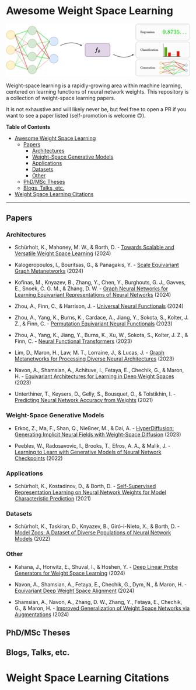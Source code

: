# Awesome Weight Space Learning

![weight-space learning](figures/wsl.drawio.png)

Weight-space learning is a rapidly-growing area within machine learning, centered on learning functions of neural network weights. This repository is a collection of weight-space learning papers. 

It is not exhaustive and will likely never be, but feel free to open a PR if you want to see a paper listed (self-promotion is welcome 🙃). 



**Table of Contents**
- [Awesome Weight Space Learning](#awesome-weight-space-learning)
  - [Papers](#papers)
    - [Architectures](#architectures)
    - [Weight-Space Generative Models](#weight-space-generative-models)
    - [Applications](#applications)
    - [Datasets](#datasets)
    - [Other](#other)
  - [PhD/MSc Theses](#phdmsc-theses)
  - [Blogs, Talks, etc.](#blogs-talks-etc)
- [Weight Space Learning Citations](#weight-space-learning-citations)

---

## Papers

### Architectures 

* Schürholt, K., Mahoney, M. W., & Borth, D. - [Towards Scalable and Versatile Weight Space Learning](http://arxiv.org/abs/2406.09997) (2024)

* Kalogeropoulos, I., Bouritsas, G., & Panagakis, Y. - [Scale Equivariant Graph Metanetworks](http://arxiv.org/abs/2406.10685) (2024)

* Kofinas, M., Knyazev, B., Zhang, Y., Chen, Y., Burghouts, G. J., Gavves, E., Snoek, C. G. M., & Zhang, D. W. - [Graph Neural Networks for Learning Equivariant Representations of Neural Networks](https://doi.org/10.48550/arXiv.2403.12143) (2024)

* Zhou, A., Finn, C., & Harrison, J. - [Universal Neural Functionals](https://doi.org/10.48550/arXiv.2402.05232) (2024)

* Zhou, A., Yang, K., Burns, K., Cardace, A., Jiang, Y., Sokota, S., Kolter, J. Z., & Finn, C. - [Permutation Equivariant Neural Functionals](https://doi.org/10.48550/arXiv.2302.14040) (2023)

* Zhou, A., Yang, K., Jiang, Y., Burns, K., Xu, W., Sokota, S., Kolter, J. Z., & Finn, C. - [Neural Functional Transformers](https://papers.nips.cc/paper_files/paper/2023/hash/6e2290d3b6168f9747f38786e40c21f2-Abstract-Conference.html) (2023)

* Lim, D., Maron, H., Law, M. T., Lorraine, J., & Lucas, J. - [Graph Metanetworks for Processing Diverse Neural Architectures](https://doi.org/10.48550/arXiv.2312.04501) (2023)

* Navon, A., Shamsian, A., Achituve, I., Fetaya, E., Chechik, G., & Maron, H. - [Equivariant Architectures for Learning in Deep Weight Spaces](https://doi.org/10.48550/arXiv.2301.12780) (2023)

* Unterthiner, T., Keysers, D., Gelly, S., Bousquet, O., & Tolstikhin, I. - [Predicting Neural Network Accuracy from Weights](https://doi.org/10.48550/arXiv.2002.11448) (2021)

### Weight-Space Generative Models

* Erkoç, Z., Ma, F., Shan, Q., Nießner, M., & Dai, A. - [HyperDiffusion: Generating Implicit Neural Fields with Weight-Space Diffusion](https://openaccess.thecvf.com/content/ICCV2023/html/Erkoc_HyperDiffusion_Generating_Implicit_Neural_Fields_with_Weight-Space_Diffusion_ICCV_2023_paper.html) (2023)

* Peebles, W., Radosavovic, I., Brooks, T., Efros, A. A., & Malik, J. - [Learning to Learn with Generative Models of Neural Network Checkpoints](https://doi.org/10.48550/arXiv.2209.12892) (2022)

### Applications

* Schürholt, K., Kostadinov, D., & Borth, D. - [Self-Supervised Representation Learning on Neural Network Weights for Model Characteristic Prediction](https://proceedings.neurips.cc/paper_files/paper/2021/hash/89562dccfeb1d0394b9ae7e09544dc70-Abstract.html) (2021)

### Datasets

* Schürholt, K., Taskiran, D., Knyazev, B., Giró-i-Nieto, X., & Borth, D. - [Model Zoos: A Dataset of Diverse Populations of Neural Network Models](https://proceedings.neurips.cc/paper/2022/hash/f3b7e5d3eb074cde5b76e26bc0fb5776-Abstract-Conference.html) (2022)

### Other

* Kahana, J., Horwitz, E., Shuval, I., & Hoshen, Y. - [Deep Linear Probe Generators for Weight Space Learning](https://doi.org/10.48550/arXiv.2410.10811) (2024)

* Navon, A., Shamsian, A., Fetaya, E., Chechik, G., Dym, N., & Maron, H. - [Equivariant Deep Weight Space Alignment](https://doi.org/10.48550/arXiv.2310.13397) (2024)

* Shamsian, A., Navon, A., Zhang, D. W., Zhang, Y., Fetaya, E., Chechik, G., & Maron, H. - [Improved Generalization of Weight Space Networks via Augmentations](https://doi.org/10.48550/arXiv.2402.04081) (2024)

## PhD/MSc Theses

## Blogs, Talks, etc.

# Weight Space Learning Citations



























